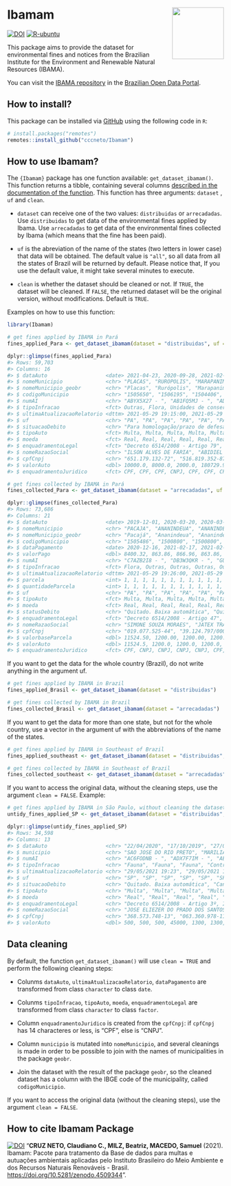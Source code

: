 
<!-- README.md is generated from README.Rmd. Please edit that file -->

# Ibamam <img src="man/figures/hexlogo.png" align="right" width = "120px"/>

<!-- badges: start -->

[![DOI](https://zenodo.org/badge/DOI/10.5281/zenodo.4509344.svg)](https://doi.org/10.5281/zenodo.4509344)
[![R-ubuntu](https://github.com/cccneto/Ibamam/actions/workflows/R-CMD-check-ubuntu.yaml/badge.svg)](https://github.com/cccneto/Ibamam/actions/workflows/R-CMD-check-ubuntu.yaml)
<!-- badges: end -->

This package aims to provide the dataset for environmental fines and
notices from the Brazilian Institute for the Environment and Renewable
Natural Resources (IBAMA).

You can visit the [IBAMA
repository](https://dados.gov.br/organization/instituto-brasileiro-do-meio-ambiente-e-dos-recursos-naturais-renovaveis-ibama)
in the [Brazilian Open Data Portal](https://dados.gov.br/).

## How to install?

This package can be installed via [GitHub](https://github.com/) using
the following code in `R`:

``` r
# install.packages("remotes")
remotes::install_github("cccneto/Ibamam")
```

## How to use **Ibamam**?

The `{Ibamam}` package has one function available:
`get_dataset_ibamam()`. This function returns a tibble, containing
several columns [described in the documentation of the
function](https://cccneto.github.io/Ibamam/reference/get_dataset_ibamam.html#value).
This function has three arguments: `dataset` , `uf` and `clean`.

-   `dataset` can receive one of the two values: `distribuidas` or
    `arrecadadas`. Use `distribuidas` to get data of the environmental
    fines applied by Ibama. Use `arrecadadas` to get data of the
    environmental fines collected by Ibama (which means that the fine
    has been paid).

-   `uf` is the abreviation of the name of the states (two letters in
    lower case) that data will be obtained. The default value is
    `"all"`, so all data from all the states of Brazil will be returned
    by default. Please notice that, If you use the default value, it
    might take several minutes to execute.

-   `clean` is whether the dataset should be cleaned or not. If `TRUE`,
    the dataset will be cleaned. If `FALSE`, the returned dataset will
    be the original version, without modifications. Default is `TRUE`.

Examples on how to use this function:

``` r
library(Ibamam)

# get fines applied by IBAMA in Pará
fines_applied_Para <- get_dataset_ibamam(dataset = "distribuidas", uf = "PA")

dplyr::glimpse(fines_applied_Para)
#> Rows: 59,703
#> Columns: 16
#> $ dataAuto                   <date> 2021-04-23, 2020-09-28, 2021-02-10, 2020-0…
#> $ nomeMunicipio              <chr> "PLACAS", "RUROPOLIS", "MARAPANIM", "PRAINH…
#> $ nomeMunicipio_geobr        <chr> "Placas", "Rurópolis", "Marapanim", "Prainh…
#> $ codigoMunicipio            <chr> "1505650", "1506195", "1504406", "1506005",…
#> $ numAI                      <chr> "ABYX5X27 - ", "AB1FQ5MJ - ", "AD6DF079 - "…
#> $ tipoInfracao               <fct> Outras, Flora, Unidades de conservação, Flo…
#> $ ultimaAtualizacaoRelatorio <dttm> 2021-05-29 19:15:00, 2021-05-29 19:15:00, …
#> $ uf                         <chr> "PA", "PA", "PA", "PA", "PA", "PA", "PA", "…
#> $ situacaoDebito             <chr> "Para homologação/prazo de defesa", "Para h…
#> $ tipoAuto                   <fct> Multa, Multa, Multa, Multa, Multa, Multa, M…
#> $ moeda                      <fct> Real, Real, Real, Real, Real, Real, Real, R…
#> $ enquadramentoLegal         <fct> "Decreto 6514/2008 - Artigo 79", "Decreto 6…
#> $ nomeRazaoSocial            <chr> "ILSON ALVES DE FARIA", "ABIDIEL CELESTINO …
#> $ cpfCnpj                    <chr> "651.179.132-72", "516.819.352-87", "667.55…
#> $ valorAuto                  <dbl> 10000.0, 8000.0, 2000.0, 180729.9, 2015000.…
#> $ enquadramentoJuridico      <fct> CPF, CPF, CPF, CNPJ, CPF, CPF, CPF, CNPJ, C…

# get fines collected by IBAMA in Pará
fines_collected_Para <- get_dataset_ibamam(dataset = "arrecadadas", uf = "PA")

dplyr::glimpse(fines_collected_Para)
#> Rows: 73,686
#> Columns: 21
#> $ dataAuto                   <date> 2019-12-01, 2020-03-20, 2020-03-10, 2020-0…
#> $ nomeMunicipio              <chr> "PACAJA", "ANANINDEUA", "ANANINDEUA", "ANAN…
#> $ nomeMunicipio_geobr        <chr> "Pacajá", "Ananindeua", "Ananindeua", "Anan…
#> $ codigoMunicipio            <chr> "1505486", "1500800", "1500800", "1500800",…
#> $ dataPagamento              <date> 2020-12-16, 2021-02-17, 2021-02-22, 2021-0…
#> $ valorPago                  <dbl> 8400.32, 863.86, 866.96, 863.86, 863.86, 10…
#> $ numAI                      <chr> "C7AZB2I8 - ", "DB3W3QKR - ", "GUN4XIPO - "…
#> $ tipoInfracao               <fct> Flora, Outras, Outras, Outras, Outras, Flor…
#> $ ultimaAtualizacaoRelatorio <dttm> 2021-05-29 19:26:00, 2021-05-29 19:26:00, …
#> $ parcela                    <int> 1, 1, 1, 1, 1, 1, 1, 1, 1, 1, 1, 1, 1, 2, 3…
#> $ quantidadeParcela          <int> 1, 1, 1, 1, 1, 1, 1, 1, 1, 1, 1, 1, 30, 30,…
#> $ uf                         <chr> "PA", "PA", "PA", "PA", "PA", "PA", "PA", "…
#> $ tipoAuto                   <fct> Multa, Multa, Multa, Multa, Multa, Multa, M…
#> $ moeda                      <fct> Real, Real, Real, Real, Real, Real, Real, R…
#> $ statusDebito               <chr> "Quitado. Baixa automática", "Quitado. Baix…
#> $ enquadramentoLegal         <fct> "Decreto 6514/2008 - Artigo 47", "Decreto 6…
#> $ nomeRazaoSocial            <chr> "SIMONE SOUZA MORAES", "JATEX TRANSPORTES L…
#> $ cpfCnpj                    <chr> "019.077.525-44", "39.124.797/0004-17", "43…
#> $ valorbaseParcela           <dbl> 11524.50, 1200.00, 1200.00, 1200.00, 1200.0…
#> $ valorAuto                  <dbl> 11524.5, 1200.0, 1200.0, 1200.0, 1200.0, 15…
#> $ enquadramentoJuridico      <fct> CPF, CNPJ, CNPJ, CNPJ, CNPJ, CPF, CNPJ, CNP…
```

If you want to get the data for the whole country (Brazil), do not write
anything in the argument uf.

``` r
# get fines applied by IBAMA in Brazil
fines_applied_Brasil <- get_dataset_ibamam(dataset = "distribuidas")

# get fines collected by IBAMA in Brazil
fines_collected_Brasil <- get_dataset_ibamam(dataset = "arrecadadas")
```

If you want to get the data for more than one state, but not for the
whole country, use a vector in the argument uf with the abbreviations of
the name of the states.

``` r
# get fines applied by IBAMA in Southeast of Brazil
fines_applied_southeast <- get_dataset_ibamam(dataset = "distribuidas", uf = c("SP", "RJ", "ES", "MG"))

# get fines collected by IBAMA in Southeast of Brazil
fines_collected_southeast <- get_dataset_ibamam(dataset = "arrecadadas", uf = c("SP", "RJ", "ES", "MG"))
```

If you want to access the original data, without the cleaning steps, use
the argument `clean = FALSE`. Example:

``` r
# get fines applied by IBAMA in São Paulo, without cleaning the dataset
untidy_fines_applied_SP <- get_dataset_ibamam(dataset = "distribuidas", uf = "SP", clean = FALSE)

dplyr::glimpse(untidy_fines_applied_SP)
#> Rows: 34,598
#> Columns: 13
#> $ dataAuto                   <chr> "22/04/2020", "17/10/2019", "27/01/2020", "…
#> $ municipio                  <chr> "SAO JOSE DO RIO PRETO", "MARILIA", "SAO JO…
#> $ numAI                      <chr> "AC6FODNB - ", "ADX7F7IM - ", "AEGEYX7V - "…
#> $ tipoInfracao               <chr> "Fauna", "Fauna", "Fauna", "Controle ambien…
#> $ ultimaAtualizacaoRelatorio <chr> "29/05/2021 19:23", "29/05/2021 19:23", "29…
#> $ uf                         <chr> "SP", "SP", "SP", "SP", "SP", "SP", "SP", "…
#> $ situacaoDebito             <chr> "Quitado. Baixa automática", "Cancelado", "…
#> $ tipoAuto                   <chr> "Multa", "Multa", "Multa", "Multa", "Multa"…
#> $ moeda                      <chr> "Real", "Real", "Real", "Real", "Real", "Re…
#> $ enquadramentoLegal         <chr> "Decreto 6514/2008 - Artigo 3º, Instrução N…
#> $ nomeRazaoSocial            <chr> "JOSE ELIEZER DO PRADO DOS SANTOS", "VALTER…
#> $ cpfCnpj                    <chr> "368.573.748-13", "063.360.978-11", "102.74…
#> $ valorAuto                  <dbl> 500, 500, 500, 45000, 1300, 1300, 400500, 5…
```

<!-- Add cleaning steps here -->

## Data cleaning

By default, the function `get_dataset_ibamam()` will use `clean = TRUE`
and perform the following cleaning steps:

-   Colunms `dataAuto`, `ultimaAtualizacaoRelatorio`, `dataPagamento`
    are transformed from class `character` to class `date`.

-   Colunms `tipoInfracao`, `tipoAuto`, `moeda`, `enquadramentoLegal`
    are transformed from class `character` to class `factor`.

-   Column `enquadramentoJuridico` is created from the `cpfCnpj`: if
    `cpfCnpj` has 14 characteres or less, is “CPF”, else is “CNPJ”.

-   Column `municipio` is mutated into `nomeMunicipio`, and several
    cleanings is made in order to be possible to join with the names of
    municipalities in the package `geobr`.

-   Join the dataset with the result of the package `geobr`, so the
    cleaned dataset has a column with the IBGE code of the municipality,
    called `codigoMunicipio`.

If you want to access the original data (without the cleaning steps),
use the argument `clean = FALSE`.

## How to cite Ibamam Package

[![DOI](https://zenodo.org/badge/DOI/10.5281/zenodo.4509344.svg)](https://doi.org/10.5281/zenodo.4509344)
“**CRUZ NETO, Claudiano C., MILZ, Beatriz, MACEDO, Samuel** (2021).
Ibamam: Pacote para tratamento da Base de dados para multas e autuações
ambientais aplicadas pelo Instituto Brasileiro do Meio Ambiente e dos
Recursos Naturais Renováveis - Brasil.
<https://doi.org/10.5281/zenodo.4509344>”.

